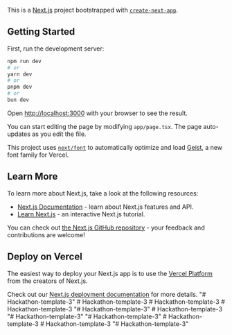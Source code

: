 This is a [Next.js](https://nextjs.org) project bootstrapped with [`create-next-app`](https://nextjs.org/docs/app/api-reference/cli/create-next-app).

## Getting Started

First, run the development server:

```bash
npm run dev
# or
yarn dev
# or
pnpm dev
# or
bun dev
```

Open [http://localhost:3000](http://localhost:3000) with your browser to see the result.

You can start editing the page by modifying `app/page.tsx`. The page auto-updates as you edit the file.

This project uses [`next/font`](https://nextjs.org/docs/app/building-your-application/optimizing/fonts) to automatically optimize and load [Geist](https://vercel.com/font), a new font family for Vercel.

## Learn More

To learn more about Next.js, take a look at the following resources:

- [Next.js Documentation](https://nextjs.org/docs) - learn about Next.js features and API.
- [Learn Next.js](https://nextjs.org/learn) - an interactive Next.js tutorial.

You can check out [the Next.js GitHub repository](https://github.com/vercel/next.js) - your feedback and contributions are welcome!

## Deploy on Vercel

The easiest way to deploy your Next.js app is to use the [Vercel Platform](https://vercel.com/new?utm_medium=default-template&filter=next.js&utm_source=create-next-app&utm_campaign=create-next-app-readme) from the creators of Next.js.

Check out our [Next.js deployment documentation](https://nextjs.org/docs/app/building-your-application/deploying) for more details.
"# Hackathon-template-3" 
#   H a c k a t h o n - t e m p l a t e - 3  
 #   H a c k a t h o n - t e m p l a t e - 3  
 #   H a c k a t h o n - t e m p l a t e - 3  
 "# Hackathon-template-3" 
#   H a c k a t h o n - t e m p l a t e - 3  
 "# Hackathon-template-3" 
"# Hackathon-template-3" 
#   H a c k a t h o n - t e m p l a t e - 3  
 #   H a c k a t h o n - t e m p l a t e - 3  
 "# Hackathon-template-3" 
